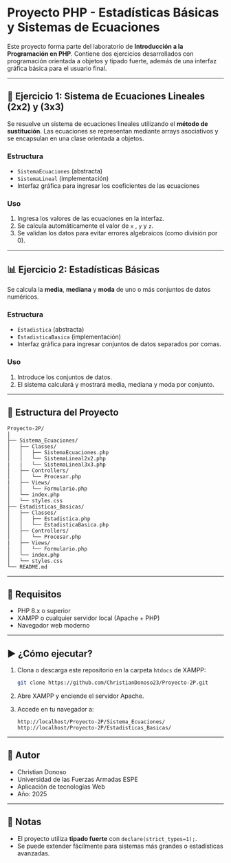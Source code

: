 
# Proyecto PHP - Estadísticas Básicas y Sistemas de Ecuaciones

Este proyecto forma parte del laboratorio de **Introducción a la Programación en PHP**. Contiene dos ejercicios desarrollados con programación orientada a objetos y tipado fuerte, además de una interfaz gráfica básica para el usuario final.

---

## 🧮 Ejercicio 1: Sistema de Ecuaciones Lineales (2x2) y (3x3)

Se resuelve un sistema de ecuaciones lineales utilizando el **método de sustitución**. Las ecuaciones se representan mediante arrays asociativos y se encapsulan en una clase orientada a objetos.

### Estructura

- `SistemaEcuaciones` (abstracta)
- `SistemaLineal` (implementación)
- Interfaz gráfica para ingresar los coeficientes de las ecuaciones

### Uso

1. Ingresa los valores de las ecuaciones en la interfaz.
2. Se calcula automáticamente el valor de `x` , `y` y `z`.
3. Se validan los datos para evitar errores algebraicos (como división por 0).

---

## 📊 Ejercicio 2: Estadísticas Básicas

Se calcula la **media**, **mediana** y **moda** de uno o más conjuntos de datos numéricos.

### Estructura

- `Estadistica` (abstracta)
- `EstadisticaBasica` (implementación)
- Interfaz gráfica para ingresar conjuntos de datos separados por comas.

### Uso

1. Introduce los conjuntos de datos.
2. El sistema calculará y mostrará media, mediana y moda por conjunto.

---

## 📁 Estructura del Proyecto

```
Proyecto-2P/
│
├── Sistema_Ecuaciones/
│   ├── Classes/
│   │   ├── SistemaEcuaciones.php
│   │   └── SistemaLineal2x2.php
|   |   └── SistemaLineal3x3.php
│   ├── Controllers/
│   │   └── Procesar.php
|   ├── Views/
│   │   └── Formulario.php
│   └── index.php
│   └── styles.css
├── Estadisticas_Basicas/
│   ├── Classes/
│   │   ├── Estadistica.php
│   │   └── EstadisticaBasica.php
│   ├── Controllers/
│   │   └── Procesar.php
|   ├── Views/
│   │   └── Formulario.php
│   └── index.php
│   └── styles.css 
└── README.md
```

---

## 🚀 Requisitos

- PHP 8.x o superior
- XAMPP o cualquier servidor local (Apache + PHP)
- Navegador web moderno

---

## ▶️ ¿Cómo ejecutar?

1. Clona o descarga este repositorio en la carpeta `htdocs` de XAMPP:

   ```bash
   git clone https://github.com/ChristianDonoso23/Proyecto-2P.git
   ```

2. Abre XAMPP y enciende el servidor Apache.

3. Accede en tu navegador a:

   ```
   http://localhost/Proyecto-2P/Sistema_Ecuaciones/
   http://localhost/Proyecto-2P/Estadisticas_Basicas/
   ```

---

## 🧠 Autor

- Christian Donoso
- Universidad de las Fuerzas Armadas ESPE
- Aplicación de tecnologías Web
- Año: 2025

---

## 📌 Notas

- El proyecto utiliza **tipado fuerte** con `declare(strict_types=1);`.
- Se puede extender fácilmente para sistemas más grandes o estadísticas avanzadas.
